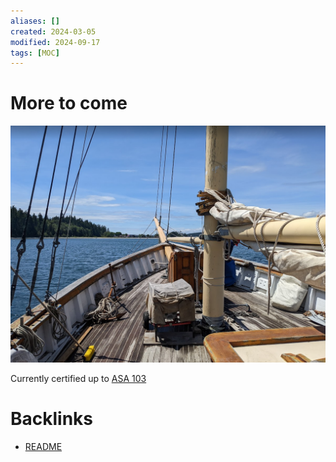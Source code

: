 ```yaml
---
aliases: []
created: 2024-03-05
modified: 2024-09-17
tags: [MOC]
---
```


# More to come

![](../../3RESOURCES/PUBLIC%20ASSETS/Pasted%20image%2020240305171444.png)

Currently certified up to [ASA 103](https://asa.com/certifications/)

# Backlinks

* [README](../../README.md)

